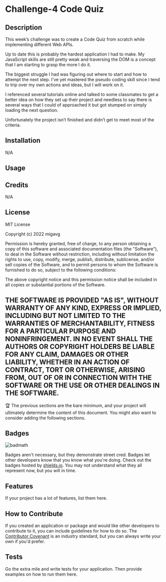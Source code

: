 # Challenge-4 Code Quiz

## Description

This week’s challenge was to create a Code Quiz from scratch while implementing different Web APIs.

Up to date this is probably the hardest application I had to make. My JavaScript skills are still pretty weak and traversing the DOM is a concept that I am starting to grasp the more I do it.

The biggest struggle I had was figuring out where to start and how to attempt the next step. I've yet mastered the pseudo coding skill since I tend to trip over my own actions and ideas, but I will work on it. 

I referenced several tutorials online and talked to some classmates to get a better idea on how they set up their project and needless to say there is several ways that I could of approached it but got stumped on simply loading the next question.

Unfortunately the project isn’t finished and didn’t get to meet most of the criteria.


## Installation

N/A

## Usage



## Credits

N/A

## License

MIT License

Copyright (c) 2022 migavg

Permission is hereby granted, free of charge, to any person obtaining a copy
of this software and associated documentation files (the "Software"), to deal
in the Software without restriction, including without limitation the rights
to use, copy, modify, merge, publish, distribute, sublicense, and/or sell
copies of the Software, and to permit persons to whom the Software is
furnished to do so, subject to the following conditions:

The above copyright notice and this permission notice shall be included in all
copies or substantial portions of the Software.

THE SOFTWARE IS PROVIDED "AS IS", WITHOUT WARRANTY OF ANY KIND, EXPRESS OR
IMPLIED, INCLUDING BUT NOT LIMITED TO THE WARRANTIES OF MERCHANTABILITY,
FITNESS FOR A PARTICULAR PURPOSE AND NONINFRINGEMENT. IN NO EVENT SHALL THE
AUTHORS OR COPYRIGHT HOLDERS BE LIABLE FOR ANY CLAIM, DAMAGES OR OTHER
LIABILITY, WHETHER IN AN ACTION OF CONTRACT, TORT OR OTHERWISE, ARISING FROM,
OUT OF OR IN CONNECTION WITH THE SOFTWARE OR THE USE OR OTHER DEALINGS IN THE
SOFTWARE.
---

🏆 The previous sections are the bare minimum, and your project will ultimately determine the content of this document. You might also want to consider adding the following sections.

## Badges

![badmath](https://img.shields.io/github/languages/top/nielsenjared/badmath)

Badges aren't necessary, but they demonstrate street cred. Badges let other developers know that you know what you're doing. Check out the badges hosted by [shields.io](https://shields.io/). You may not understand what they all represent now, but you will in time.

## Features

If your project has a lot of features, list them here.

## How to Contribute

If you created an application or package and would like other developers to contribute to it, you can include guidelines for how to do so. The [Contributor Covenant](https://www.contributor-covenant.org/) is an industry standard, but you can always write your own if you'd prefer.

## Tests

Go the extra mile and write tests for your application. Then provide examples on how to run them here.

